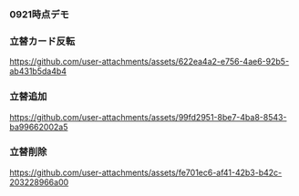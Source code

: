 ### 0921時点デモ
### 立替カード反転
https://github.com/user-attachments/assets/622ea4a2-e756-4ae6-92b5-ab431b5da4b4

### 立替追加
https://github.com/user-attachments/assets/99fd2951-8be7-4ba8-8543-ba99662002a5

### 立替削除
https://github.com/user-attachments/assets/fe701ec6-af41-42b3-b42c-203228966a00









